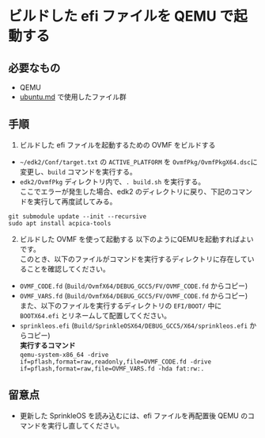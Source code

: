 # ビルドした efi ファイルを QEMU で起動する
## 必要なもの
* QEMU
* [ubuntu.md](ubuntu.md) で使用したファイル群
## 手順
1. ビルドした efi ファイルを起動するための OVMF をビルドする
* `~/edk2/Conf/target.txt` の `ACTIVE_PLATFORM` を `OvmfPkg/OvmfPkgX64.dsc`に変更し、`build` コマンドを実行する。
* `edk2/OvmfPkg` ディレクトリ内で、`. build.sh` を実行する。  
ここでエラーが発生した場合、edk2 のディレクトリに戻り、下記のコマンドを実行して再度試してみる。
```
git submodule update --init --recursive
sudo apt install acpica-tools
```
2. ビルドした OVMF を使って起動する
以下のようにQEMUを起動すればよいです。  
このとき、以下のファイルがコマンドを実行するディレクトリに存在していることを確認してください。  
* `OVMF_CODE.fd` (`Build/OvmfX64/DEBUG_GCC5/FV/OVMF_CODE.fd` からコピー)  
* `OVMF_VARS.fd` (`Build/OvmfX64/DEBUG_GCC5/FV/OVMF_CODE.fd` からコピー)  
また、以下のファイルを実行するディレクトリの `EFI/BOOT/` 中に `BOOTX64.efi` とリネームして配置してください。
* `sprinkleos.efi` (`Build/SprinkleOSX64/DEBUG_GCC5/X64/sprinkleos.efi` からコピー)  
**実行するコマンド**  
`qemu-system-x86_64 -drive if=pflash,format=raw,readonly,file=OVMF_CODE.fd -drive if=pflash,format=raw,file=OVMF_VARS.fd -hda fat:rw:.`

## 留意点
* 更新した SprinkleOS を読み込むには、efi ファイルを再配置後 QEMU のコマンドを実行し直してください。